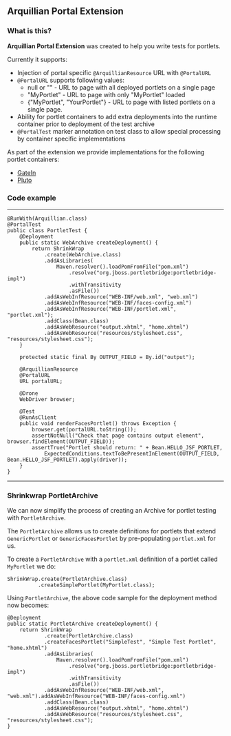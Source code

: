 ## Arquillian Portal Extension

### What is this?

**Arquillian Portal Extension** was created to help you write tests for portlets.

Currently it supports:

* Injection of portal specific `@ArquillianResource` URL with `@PortalURL`
* `@PortalURL` supports following values:
    * null or "" - URL to page with all deployed portlets on a single page
    * "MyPortlet" - URL to page with only "MyPortlet" loaded
    * {"MyPortlet", "YourPortlet"} - URL to page with listed portlets on a single page.
* Ability for portlet containers to add extra deployments into the runtime container prior to deployment of the test archive
* `@PortalTest` marker annotation on test class to allow special processing by container specific implementations

As part of the extension we provide implementations for the following portlet containers:
* [GateIn](/portal/impl/impl-gatein/README.md)
* [Pluto](/portal/impl/impl-pluto/README.md)

### Code example
---

    @RunWith(Arquillian.class)
    @PortalTest
    public class PortletTest {
        @Deployment
        public static WebArchive createDeployment() {
            return ShrinkWrap
                .create(WebArchive.class)
                .addAsLibraries(
                    Maven.resolver().loadPomFromFile("pom.xml")
                        .resolve("org.jboss.portletbridge:portletbridge-impl")
                        .withTransitivity
                        .asFile())
                .addAsWebInfResource("WEB-INF/web.xml", "web.xml")
                .addAsWebInfResource("WEB-INF/faces-config.xml")
                .addAsWebInfResource("WEB-INF/portlet.xml", "portlet.xml");
                .addClass(Bean.class)
                .addAsWebResource("output.xhtml", "home.xhtml")
                .addAsWebResource("resources/stylesheet.css", "resources/stylesheet.css");
        }

        protected static final By OUTPUT_FIELD = By.id("output");

        @ArquillianResource
        @PortalURL
        URL portalURL;

        @Drone
        WebDriver browser;

        @Test
        @RunAsClient
        public void renderFacesPortlet() throws Exception {
            browser.get(portalURL.toString());
            assertNotNull("Check that page contains output element", browser.findElement(OUTPUT_FIELD));
            assertTrue("Portlet should return: " + Bean.HELLO_JSF_PORTLET,
                ExpectedConditions.textToBePresentInElement(OUTPUT_FIELD, Bean.HELLO_JSF_PORTLET).apply(driver));
        }
    }
---

### Shrinkwrap PortletArchive

We can now simplify the process of creating an Archive for portlet testing with `PortletArchive`.

The `PortletArchive` allows us to create definitions for portlets that extend `GenericPortlet` or `GenericFacesPortlet` by pre-populating `portlet.xml` for us.

To create a `PortletArchive` with a `portlet.xml` definition of a portlet called `MyPortlet` we do:

    ShrinkWrap.create(PortletArchive.class)
              .createSimplePortlet(MyPortlet.class);

Using `PortletArchive`, the above code sample for the deployment method now becomes:

    @Deployment
    public static PortletArchive createDeployment() {
        return ShrinkWrap
                .create(PortletArchive.class)
                .createFacesPortlet("SimpleTest", "Simple Test Portlet", "home.xhtml")
                .addAsLibraries(
                    Maven.resolver().loadPomFromFile("pom.xml")
                        .resolve("org.jboss.portletbridge:portletbridge-impl")
                        .withTransitivity
                        .asFile())
                .addAsWebInfResource("WEB-INF/web.xml", "web.xml").addAsWebInfResource("WEB-INF/faces-config.xml")
                .addClass(Bean.class)
                .addAsWebResource("output.xhtml", "home.xhtml")
                .addAsWebResource("resources/stylesheet.css", "resources/stylesheet.css");
    }
